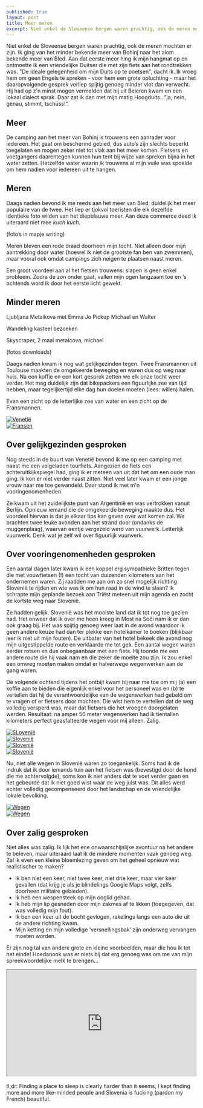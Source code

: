```yaml
---
published: true
layout: post
title: Meer meren
excerpt: Niet enkel de Sloveense bergen waren prachtig, ook de meren mochten er zijn. Ik ging van het minder bekende meer van Bohinj naar het alom bekende meer van Bled. Aan dat eerste meer hing ik mijn hangmat op en ontmoette ik een vriendelijke Duitser die met zijn fiets aan het rondtrekken was. "De ideale gelegenheid om mijn Duits op te poetsen", dacht ik. Ik vroeg hem om geen Engels te spreken - voor hem een grote opluchting - maar het daaropvolgende gesprek verliep spijtig genoeg minder vlot dan verwacht. Hij had op z'n minst mogen vermelden dat hij uit Beieren kwam en een lokaal dialect sprak. Daar zat ik dan met mijn matig Hoogduits...”ja, nein, genau, stimmt, tschüss!”.
---
```

Niet enkel de Sloveense bergen waren prachtig, ook de meren mochten er zijn. Ik ging van het minder bekende meer van Bohinj naar het alom bekende meer van Bled. Aan dat eerste meer hing ik mijn hangmat op en ontmoette ik een vriendelijke Duitser die met zijn fiets aan het rondtrekken was. "De ideale gelegenheid om mijn Duits op te poetsen", dacht ik. Ik vroeg hem om geen Engels te spreken - voor hem een grote opluchting - maar het daaropvolgende gesprek verliep spijtig genoeg minder vlot dan verwacht. Hij had op z'n minst mogen vermelden dat hij uit Beieren kwam en een lokaal dialect sprak. Daar zat ik dan met mijn matig Hoogduits...”ja, nein, genau, stimmt, tschüss!”.

## Meer

De camping aan het meer van Bohinj is trouwens een aanrader voor iedereen. Het gaat om beschermd gebied, dus auto’s zijn slechts beperkt toegelaten en mogen zeker niet tot vlak aan het meer komen. Fietsers en voetgangers daarentegen kunnen hun tent bij wijze van spreken bijna in het water zetten. Hetzelfde water waarin ik trouwens al mijn vuile was spoelde om hem nadien voor iedereen uit te hangen.

## Meren

Daags nadien bevond ik me reeds aan het meer van Bled, duidelijk het meer populaire van de twee. Het liep er tjokvol toeristen die elk dezelfde identieke foto wilden van het diepblauwe meer. Aan deze commerce deed ik uiteraard niet mee *kuch kuch*.

(foto’s in mapje writing)

Meren bleven een rode draad doorheen mijn tocht. Niet alleen door mijn aantrekking door water (hoewel ik niet de grootste fan ben van zwemmen), maar vooral ook omdat campings zich neigen te plaatsen naast meren.


Een groot voordeel aan al het fietsen trouwens: slapen is geen enkel probleem. Zodra de zon onder gaat, vallen mijn ogen langzaam toe en ‘s ochtends word ik door het eerste licht gewekt.

## Minder meren

Ljubljana Metalkova met Emma Jo Pickup Michael en Walter

Wandeling kasteel bezoeken

Skyscraper, 2 maal metalcova, michael

(fotos downloads)


Daags nadien kwam ik nog wat gelijkgezinden tegen. Twee Fransmannen uit Toulouse maakten de omgekeerde beweging en waren dus op weg naar huis. Na een koffie en een kort gesprek zetten we elk onze tocht weer verder. Het mag duidelijk zijn dat bikepackers een figuurlijke zee van tijd hebben, maar tegelijkertijd elke dag hun doelen moeten (lees: willen) halen. 

Even een zicht op de letterlijke zee van water en een zicht op de Fransmannen.

<div class="row">
<article class="6u 12u$(xsmall) work-item">
<a href="{{ site.github.url }}/images/posts/Venetië.jpg" class="image fit thumb"><img src="{{ site.github.url }}/images/posts/Venetië_Small.jpg" alt="Venetië" /></a>
</article>
<article class="6u$ 12u$(xsmall) work-item">
<a href="{{ site.github.url }}/images/posts/Fransen.jpg" class="image fit thumb"><img src="{{ site.github.url }}/images/posts/Fransen_Small.jpg" alt="Fransen" /></a>
</article>
</div>

## Over gelijkgezinden gesproken

Nog steeds in de buurt van Venetië bevond ik me op een camping met naast me een volgeladen tourfiets. Aangezien de fiets een achteruitkijkspiegel had, ging ik er meteen van uit dat het om een oude man ging. Ik kon er niet verder naast zitten. Niet veel later kwam er een jonge vrouw naar me toe gewandeld. Daar stond ik met m'n vooringenomenheden.

Ze kwam uit het zuidelijkste punt van Argentinië en was vertrokken vanuit Berlijn. Opnieuw iemand die de omgekeerde beweging maakte dus. Het voordeel hiervan is dat je elkaar tips kan geven over wat komen zal. We brachten twee leuke avonden aan het strand door (ondanks de muggenplaag), waarvan eentje vergezeld werd van vuurwerk. Letterlijk vuurwerk. Denk wat je zelf wil over figuurlijk vuurwerk.

## Over vooringenomenheden gesproken

Een aantal dagen later kwam ik een koppel erg sympathieke Britten tegen die met vouwfietsen (!) een tocht van duizenden kilometers aan het ondernemen waren. Zij raadden me aan om zo snel mogelijk richting Slovenië te rijden en wie was ik om hun raad in de wind te slaan? Ik schrapte mijn geplande bezoek aan Triëst meteen uit mijn agenda en zocht de kortste weg naar Slovenië.

Ze hadden gelijk. Slovenië was het mooiste land dat ik tot nog toe gezien had. Het onweer dat ik over me heen kreeg in Most na Soči nam ik er dan ook graag bij. Het was spijtig genoeg weer laat in de avond waardoor ik geen andere keuze had dan ter plekke een hotelkamer te boeken (blijkbaar leer ik niet uit mijn fouten). De uitbater van het hotel bekeek die avond nog mijn uitgestippelde route en verklaarde me tot gek. Een aantal wegen waren eerder rotsen en dus onbegaanbaar met een fiets. Hij toonde me een andere route die hij vaak nam en die zeker de moeite zou zijn. Ik zou enkel een omweg moeten maken omdat er halverwege wegenwerken aan de gang waren. 

De volgende ochtend tijdens het ontbijt kwam hij naar me toe om mij (a) een koffie aan te bieden die eigenlijk enkel voor het personeel was en (b) te vertellen dat hij de verantwoordelijke van de wegenwerken had gebeld om te vragen of er fietsers door mochten. Die wist hem te vertellen dat de weg volledig versperd was, maar dat fietsers die het vroegen doorgelaten werden. Resultaat: na amper 50 meter wegenwerken had ik tientallen kilometers perfect geasfalteerde wegen voor mij alleen. Zalig. 

<div class="row">
<article class="6u 12u$(xsmall) work-item">
<a href="{{ site.github.url }}/images/posts/Slovenië1.jpg" class="image fit thumb"><img src="{{ site.github.url }}/images/posts/Slovenië1_Small.jpg" alt="SLovenië" /></a>
</article>
<article class="6u$ 12u$(xsmall) work-item">
<a href="{{ site.github.url }}/images/posts/Slovenië2.jpg" class="image fit thumb"><img src="{{ site.github.url }}/images/posts/Slovenië2_Small.jpg" alt="Slovenië" /></a>
</article>
<article class="6u 12u$(xsmall) work-item">
<a href="{{ site.github.url }}/images/posts/Slovenië3.jpg" class="image fit thumb"><img src="{{ site.github.url }}/images/posts/Slovenië3_Small.jpg" alt="Slovenië" /></a>
</article>
<article class="6u$ 12u$(xsmall) work-item">
<a href="{{ site.github.url }}/images/posts/Slovenië4.jpg" class="image fit thumb"><img src="{{ site.github.url }}/images/posts/Slovenië4_Small.jpg" alt="Slovenië" /></a>
</article>
</div>

Nu, niet alle wegen in Slovenië waren zo toegankelijk. Soms had ik de indruk dat ik door iemands tuin aan het fietsen was (bevestigd door de hond die me achtervolgde), soms kon ik niet anders dat te voet verder gaan en het gebeurde dat ik niet goed wist waar de weg juist was. Dit alles werd echter volledig gecompenseerd door het landschap en de vriendelijke lokale bevolking.

<div class="row">
<article class="6u 12u$(xsmall) work-item">
<a href="{{ site.github.url }}/images/posts/Wegen1.jpg" class="image fit thumb"><img src="{{ site.github.url }}/images/posts/Wegen1_Small.jpg" alt="Wegen" /></a>
</article>
<article class="6u$ 12u$(xsmall) work-item">
<a href="{{ site.github.url }}/images/posts/Wegen2.jpg" class="image fit thumb"><img src="{{ site.github.url }}/images/posts/Wegen2.jpg" alt="Wegen" /></a>
</article>
</div>

## Over zalig gesproken

Niet alles was zalig. Ik lijk het ene onwaarschijnlijke avontuur na het andere te beleven, maar uiteraard laat ik de mindere momenten vaak genoeg weg. Zal ik even een kleine bloemlezing geven om het geheel opnieuw wat realistischer te maken?

- Ik ben niet een keer, niet twee keer, niet drie keer, maar vier keer gevallen (dat krijg je als je blindelings Google Maps volgt, zelfs doorheen militaire gebieden).
- Ik heb een wespensteek op mijn ooglid gehad.
- Ik heb mijn lip gesneden door mijn zakmes af te likken (toegegeven, dat was volledig mijn fout).
- Ik ben een keer uit de bocht gevlogen, rakelings langs een auto die uit de andere richting kwam.
- Mijn ketting en mijn volledige ‘versnellingsbak’ zijn onderweg vervangen moeten worden.

Er zijn nog tal van andere grote en kleine voorbeelden, maar die hou ik tot het einde! Hoedanook was er niets bij dat erg genoeg was om me van mijn spreekwoordelijke melk te brengen...  

<style>.embed-container { position: relative; padding-bottom: 56.25%; height: 0; overflow: hidden; max-width: 100%; } .embed-container iframe, .embed-container object, .embed-container embed { position: absolute; top: 0; left: 0; width: 100%; height: 100%; }</style><div class='embed-container'><iframe src='https://www.google.com/maps/d/embed?mid=1h52MkOEyZpzAVWLbLCiISP-lOKk' width='640' height='480'></iframe></div>
<br>
tl;dr: Finding a place to sleep is clearly harder than it seems, I kept finding more and more like-minded people and Slovenia is fucking (pardon my French) beautiful.
